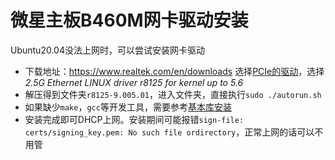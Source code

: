 # 微星主板B460M网卡驱动安装

Ubuntu20.04没法上网时，可以尝试安装网卡驱动

* 下载地址：https://www.realtek.com/en/downloads 选择[PCIe的驱动](https://www.realtek.com/en/component/zoo/category/network-interface-controllers-10-100-1000m-gigabit-ethernet-pci-express-software)，选择*2.5G Ethernet LINUX driver r8125 for kernel up to 5.6*
* 解压得到文件夹`r8125-9.005.01`，进入文件夹，直接执行`sudo ./autorun.sh`
* 如果缺少`make`，`gcc`等开发工具，需要参考[基本库安装](基本库安装.md)
* 安装完成即可DHCP上网。安装期间可能报错`sign-file: certs/signing_key.pem: No such file ordirectory`，正常上网的话可以不用管

